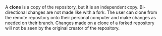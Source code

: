A **clone** is a copy of the repository, but it is an independent copy. Bi-directional changes are not made like with a fork. The user can clone from the remote repository onto their personal computer and make changes as needed on their branch. Changes made on a clone of a forked repository will not be seen by the original creator of the repository.

